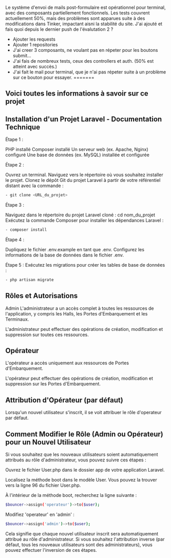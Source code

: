 Le système d'envoi de mails post-formulaire est opérationnel pour terminal, avec des composants partiellement fonctionnels. Les tests couvrent actuellement 50%, mais des problèmes sont apparues suite à des modifications dans Tinker, impactant aisni la stabilité du site.
J'ai ajouté et fais quoi depuis le dernier push de l'évalutation 2 ?
- Ajouter les requests
- Ajouter 1 repositories
- J'ai creer 3 composants, ne voulant pas en répeter pour les boutons submit...
- J'ai fais de nombreux tests, ceux des controllers et auth. (50% est atteint avec succès.)
- J'ai fait le mail pour terminal, que je n'ai pas répeter suite à un problème sur ce bouton pour essayer.
=======

## Voici toutes les informations à savoir sur ce projet
## Installation d'un Projet Laravel - Documentation Technique
Étape 1 :

PHP installé Composer installé Un serveur web (ex. Apache, Nginx) configuré Une base de données (ex. MySQL) installée et configurée

Étape 2 :

Ouvrez un terminal. Naviguez vers le répertoire où vous souhaitez installer le projet. Clonez le dépôt Git du projet Laravel à partir de votre référentiel distant avec la commande :
```bash
- git clone <URL_du_projet>
```
Étape 3 :

Naviguez dans le répertoire du projet Laravel cloné : cd nom_du_projet Exécutez la commande Composer pour installer les dépendances Laravel :
```bash
- composer install
```
Étape 4 :

Dupliquez le fichier .env.example en tant que .env. Configurez les informations de la base de données dans le fichier .env.

Étape 5 : Exécutez les migrations pour créer les tables de base de données :
```bash
- php artisan migrate
```
## Rôles et Autorisations
Admin
L'administrateur a un accès complet à toutes les ressources de l'application, y compris les Halls, les Portes d'Embarquement et les Terminaux.

L'administrateur peut effectuer des opérations de création, modification et suppression sur toutes ces ressources.

## Opérateur
L'opérateur a accès uniquement aux ressources de Portes d'Embarquement.

L'opérateur peut effectuer des opérations de création, modification et suppression sur les Portes d'Embarquement.

## Attribution d'Opérateur (par défaut)
Lorsqu'un nouvel utilisateur s'inscrit, il se voit attribuer le rôle d'operateur par défaut.

## Comment Modifier le Rôle (Admin ou Opérateur) pour un Nouvel Utilisateur
Si vous souhaitez que les nouveaux utilisateurs soient automatiquement attribués au rôle d'administrateur, vous pouvez suivre ces étapes :

Ouvrez le fichier User.php dans le dossier app de votre application Laravel.

Localisez la méthode boot dans le modèle User. Vous pouvez la trouver vers la ligne 96 du fichier User.php.

À l'intérieur de la méthode boot, recherchez la ligne suivante :
```bash
$bouncer->assign('operateur')->to($user);
```
Modifiez 'operateur' en 'admin' :
```bash
$bouncer->assign('admin')->to($user);
```
Cela signifie que chaque nouvel utilisateur inscrit sera automatiquement attribué au rôle d'administrateur. Si vous souhaitez l'attribution inverse (par défaut, tous les nouveaux utilisateurs sont des administrateurs), vous pouvez effectuer l'inversion de ces étapes.
